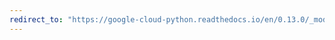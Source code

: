 ```yaml
---
redirect_to: "https://google-cloud-python.readthedocs.io/en/0.13.0/_modules/gcloud/monitoring/connection.html"
---
```

